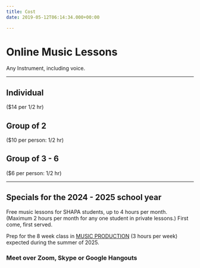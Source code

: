 ```yaml
---
title: Cost
date: 2019-05-12T06:14:34.000+00:00

---
```

# Online Music Lessons

Any Instrument, including voice.

***

## Individual

($14 per 1/2 hr)

## Group of 2

($10 per person: 1/2 hr)

## Group of 3 - 6

($6 per person: 1/2 hr)

***

## Specials for the 2024 - 2025 school year

  
Free music lessons for SHAPA students, up to 4 hours per month. (Maximum 2 hours per month for any one student in private lessons.) First come, first served. 

Prep for the 8 week class in <a href="http://howdyband.com/compose/">MUSIC PRODUCTION</a> (3 hours per week) expected during the summer of 2025.

### Meet over Zoom, Skype or Google Hangouts
